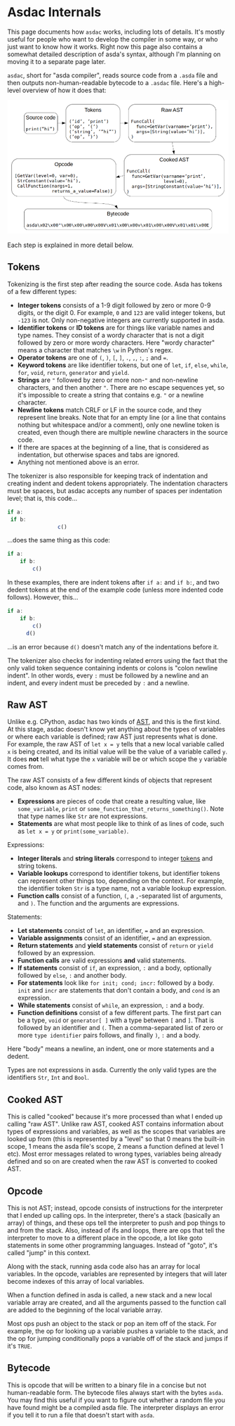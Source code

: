 # Asdac Internals

This page documents how `asdac` works, including lots of details. It's
mostly useful for people who want to develop the compiler in some way, or who
just want to know how it works. Right now this page also contains a somewhat
detailed description of asda's syntax, although I'm planning on moving it to a
separate page later.

`asdac`, short for "asda compiler", reads source code from a `.asda` file and
then outputs non-human-readable bytecode to a `.asdac` file. Here's a
high-level overview of how it does that:

![](asdac.png)

Each step is explained in more detail below.


## Tokens

Tokenizing is the first step after reading the source code. Asda has tokens of
a few different types:

- **Integer tokens** consists of a 1-9 digit followed by zero or more 0-9
  digits, or the digit 0. For example, `0` and `123` are valid integer tokens,
  but `-123` is not. Only non-negative integers are currently supported in
  asda.
- **Identifier tokens** or **ID tokens** are for things like variable names and
  type names. They consist of a wordy character that is not a digit followed by
  zero or more wordy characters. Here "wordy character" means a character that
  matches `\w` in Python's regex.
- **Operator tokens** are one of `(`, `)`, `[`, `]`, `.`, `,`, `:`, `;` and `=`.
- **Keyword tokens** are like identifier tokens, but one of `let`, `if`,
  `else`, `while`, `for`, `void`, `return`, `generator` and `yield`.
- **Strings** are `"` followed by zero or more non-`"` and non-newline
  characters, and then another `"`. There are no escape sequences yet, so it's
  impossible to create a string that contains e.g. `"` or a newline character.
- **Newline tokens** match CRLF or LF in the source code, and they represent
  line breaks. Note that for an empty line (or a line that contains nothing but
  whitespace and/or a comment), only one newline token is created, even though
  there are multiple newline characters in the source code.
- If there are spaces at the beginning of a line, that is considered as
  indentation, but otherwise spaces and tabs are ignored.
- Anything not mentioned above is an error.

The tokenizer is also responsible for keeping track of indentation and creating
indent and dedent tokens appropriately. The indentation characters must be
spaces, but asdac accepts any number of spaces per indentation level; that is,
this code...

```js
if a:
 if b:
                c()
```

...does the same thing as this code:

```js
if a:
    if b:
        c()
```

In these examples, there are indent tokens after `if a:` and `if b:`, and two
dedent tokens at the end of the example code (unless more indented code
follows). However, this...

```js
if a:
    if b:
        c()
      d()
```

...is an error because `d()` doesn't match any of the indentations before it.

The tokenizer also checks for indenting related errors using the fact that the
only valid token sequence containing indents or colons is "colon newline
indent". In other words, every `:` must be followed by a newline and an indent,
and every indent must be preceded by `:` and a newline.


## Raw AST

Unlike e.g. CPython, asdac has two kinds of [AST], and this is the first kind.
At this stage, asdac doesn't know yet anything about the types of variables or
where each variable is defined; raw AST just represents what is done. For
example, the raw AST of `let x = y` tells that a new local variable called `x`
is being created, and its initial value will be the value of a variable called
`y`. It does **not** tell what type the `x` variable will be or which scope the
`y` variable comes from.

The raw AST consists of a few different kinds of objects that represent code,
also known as AST nodes:

- **Expressions** are pieces of code that create a resulting value, like
  `some_variable`, `print` or `some_function_that_returns_something()`. Note
  that type names like `Str` are not expressions.
- **Statements** are what most people like to think of as lines of code, such
  as `let x = y` or `print(some_variable)`. 

Expressions:

- **Integer literals** and **string literals** correspond to integer
  [tokens](#tokens) and string tokens.
- **Variable lookups** correspond to identifier tokens, but identifier tokens
  can represent other things too, depending on the context. For example, the
  identifier token `Str` is a type name, not a variable lookup expression.
- **Function calls** consist of a function, `(`, a `,`-separated list of
  arguments, and `)`. The function and the arguments are expressions.

Statements:

- **Let statements** consist of `let`, an identifier, `=` and an expression.
- **Variable assignments** consist of an identifier, `=` and an expression.
- **Return statements** and **yield statements** consist of `return` or `yield`
  followed by an expression.
- **Function calls** are valid expressions **and** valid statements.
- **If statements** consist of `if`, an expression, `:` and a body, optionally
  followed by `else`, `:` and another body.
- **For statements** look like `for init; cond; incr:` followed by a body.
  `init` and `incr` are statements that don't contain a body, and `cond` is an
  expression.
- **While statements** consist of `while`, an expression, `:` and a body.
- **Function definitions** consist of a few different parts. The first part can
  be a type, `void` or `generator[ ]` with a type between `[` and `]`. That is
  followed by an identifier and `(`. Then a comma-separated list of zero or
  more `type identifier` pairs follows, and finally `)`, `:` and a body.

Here "body" means a newline, an indent, one or more statements and a dedent.

Types are not expressions in asda. Currently the only valid types are the
identifiers `Str`, `Int` and `Bool`.

[AST]: https://en.wikipedia.org/wiki/Abstract_syntax_tree


## Cooked AST

This is called "cooked" because it's more processed than what I ended up
calling "raw AST". Unlike raw AST, cooked AST contains information about types
of expressions and variables, as well as the scopes that variables are looked
up from (this is represented by a "level" so that 0 means the built-in scope, 1
means the asda file's scope, 2 means a function defined at level 1 etc). Most
error messages related to wrong types, variables being already defined and so
on are created when the raw AST is converted to cooked AST.


## Opcode

This is not AST; instead, opcode consists of instructions for the interpreter
that I ended up calling ops. In the interpreter, there's a stack (basically an
array) of things, and these ops tell the interpreter to push and pop things to
and from the stack. Also, instead of ifs and loops, there are ops that tell the
interpreter to move to a different place in the opcode, a lot like goto
statements in some other programming languages. Instead of "goto", it's called
"jump" in this context.

Along with the stack, running asda code also has an array for local variables.
In the opcode, variables are represented by integers that will later become
indexes of this array of local variables.

When a function defined in asda is called, a new stack and a new local variable
array are created, and all the arguments passed to the function call are added
to the beginning of the local variable array.

Most ops push an object to the stack or pop an item off of the stack. For
example, the op for looking up a variable pushes a variable to the stack, and
the op for jumping conditionally pops a variable off of the stack and jumps if
it's `TRUE`.


## Bytecode

This is opcode that will be written to a binary file in a concise but not
human-readable form. The bytecode files always start with the bytes `asda`. You
may find this useful if you want to figure out whether a random file you have
found might be a compiled asda file. The interpreter displays an error if you
tell it to run a file that doesn't start with `asda`.
